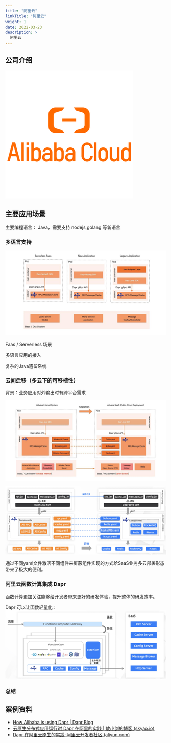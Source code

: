```yaml
---
title: "阿里云"
linkTitle: "阿里云"
weight: 1
date: 2022-03-23
description: >
  阿里云
---
```




## 公司介绍

![](images/logo.png)



## 主要应用场景

主要编程语言： Java，需要支持 nodejs,golang 等新语言

### 多语言支持

![multiple-langurage](images/multiple-langurage.jpg)

Faas / Serverless 场景

多语言应用的接入

复杂的Java遗留系统

### 云间迁移（多云下的可移植性）

背景：业务应用对外输出时有跨平台需求

![cloud-migration](images/cloud-migration.jpg)

![1627492781112-106c667f-9a3d-4602-9e3e-cf93857aa855](images/1627492781112-106c667f-9a3d-4602-9e3e-cf93857aa855.png)

通过不同yaml文件激活不同组件来屏蔽组件实现的方式给SaaS业务多云部署形态带来了极大的便利。

### 阿里云函数计算集成 Dapr

函数计算更加关注能够给开发者带来更好的研发体验，提升整体的研发效率。

Dapr 可以让函数轻量化：![1627492736024-062feed8-0588-46bb-9cb6-ccdfe11effb5](images/1627492736024-062feed8-0588-46bb-9cb6-ccdfe11effb5.png)



### 总结



## 案例资料



- [How Alibaba is using Dapr | Dapr Blog](https://blog.dapr.io/posts/2021/03/19/how-alibaba-is-using-dapr/)
- [云原生分布式应用运行时 Dapr 在阿里的实践 | 敖小剑的博客 (skyao.io)](https://skyao.io/post/202103-how-alibaba-is-using-dapr/)
- [Dapr 在阿里云原生的实践-阿里云开发者社区 (aliyun.com)](https://developer.aliyun.com/article/785943)





